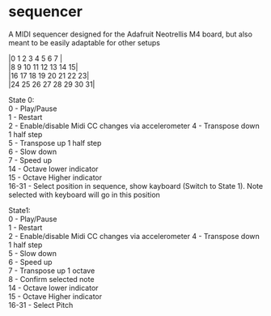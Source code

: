 # sequencer
A MIDI sequencer designed for the Adafruit Neotrellis M4 board, but also meant to be easily adaptable for other setups

|0  1  2  3  4  5  6  7 |  
|8  9  10 11 12 13 14 15|  
|16 17 18 19 20 21 22 23|  
|24 25 26 27 28 29 30 31|  

State 0:  
0 -     Play/Pause  
1 -     Restart  
2 -     Enable/disable Midi CC changes via accelerometer
4 -     Transpose down 1 half step  
5 -     Transpose up 1 half step  
6 -     Slow down    
7 -     Speed up  
14 -    Octave lower indicator  
15 -    Octave Higher indicator  
16-31 - Select position in sequence, show kayboard (Switch to State 1). Note selected with keyboard will go in this position  

State1:  
0 -     Play/Pause  
1 -     Restart  
2 -     Enable/disable Midi CC changes via accelerometer
4 -     Transpose down 1 half step  
5 -     Slow down  
6 -     Speed up  
7 -     Transpose up 1 octave  
8 -     Confirm selected note  
14 -    Octave lower indicator  
15 -    Octave Higher indicator  
16-31 -   Select Pitch  
